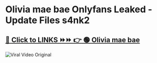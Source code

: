 
 # Olivia mae bae Onlyfans Leaked - Update Files s4nk2

## <h2><a href="https://clipsfans.com/Olivia_mae_bae&ref=git">🔗 Click to LINKS ⏩⏩ 👉 🟢 Olivia mae bae </a></h2>

<a href="https://clipsfans.com/Olivia_mae_bae&ref=git" rel="nofollow" data-target="animated-image.originalLink"><img src="https://i.ibb.co.com/xMMVF88/686577567.gif" alt="Viral Video Original" style="max-width: 100%; display: inline-block;" data-target="animated-image.originalImage"></a>


